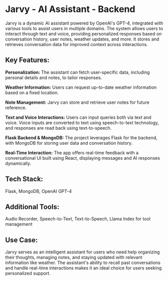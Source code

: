 # Jarvy - AI Assistant - Backend

Jarvy is a dynamic AI assistant powered by OpenAI's GPT-4, integrated with various tools to assist users in multiple domains. The system allows users to interact through text and voice, providing personalized responses based on conversation history, user notes, weather updates, and more. It stores and retrieves conversation data for improved context across interactions.

## Key Features:

**Personalization:** The assistant can fetch user-specific data, including personal details and notes, to tailor responses.

**Weather Information:** Users can request up-to-date weather information based on a fixed location.

**Note Management:** Jarvy can store and retrieve user notes for future reference.

**Text and Voice Interactions:** Users can input queries both via text and voice. Voice inputs are converted to text using speech-to-text technology, and responses are read back using text-to-speech.

**Flask Backend & MongoDB:** The project leverages Flask for the backend, with MongoDB for storing user data and conversation history.

**Real-Time Interaction:** The app offers real-time feedback with a conversational UI built using React, displaying messages and AI responses dynamically.

## Tech Stack:

Flask, MongoDB, OpenAI GPT-4

## Additional Tools:

Audio Recorder, Speech-to-Text, Text-to-Speech, Llama Index for tool management

## Use Case:

Jarvy serves as an intelligent assistant for users who need help organizing their thoughts, managing notes, and staying updated with relevant information like weather. The assistant's ability to recall past conversations and handle real-time interactions makes it an ideal choice for users seeking personalized support.
